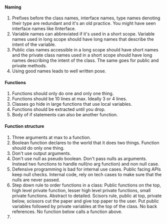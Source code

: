 #### Naming
1. Prefixes before the class names, interface names, type names denoting their type are redundant and it's an old practice. You might have seen interface names like IInterface.
2. Variable names can abbreviated if it's used in a short scope. Variable names used in long scope should have long names that describe the intent of the variable.
3. Public clas names accessible in a long scope should have short names and the private class names used in a short scope should have long names describing the intent of the class. The same goes for public and private methods.
4. Using good names leads to well written pose.

#### Functions
1. Functions should only do one and only one thing.
2. Functions should be 10 lines at max. Ideally 3 or 4 lines.
3. Classes go hide in large functions that use local variables.
4. Functions should be extracted until you drop.
5. Body of if statements can also be another function.

#### Function structure
1. Three arguments at max to a function.
2. Boolean function declares to the world that it does two things. Function should do only one thing.
3. Don't use output arguments.
4. Don't use null as pseudo boolean. Don't pass nulls as arguments. Instead two functions to handle null(no arg function) and non null case.
5. Defensive programming is bad for internal use cases. Public facing APIs keep null checks. Internal code, rely on tech cases to make sure that the nulls are never passed.
6. Step down rule to order functions in a class: Public functions on the top, high level private function, lesser high level private functions, small private functions. Abstract to detailed. Scisors rule, public at top, private below, scissors cut the paper and give top paper to the user. Put public variables followed by private variables at the top of the class. No back references. No function below calls a function above.
7. 
